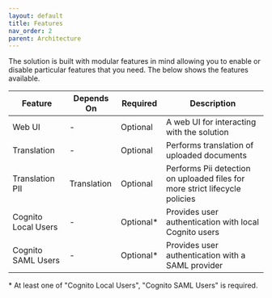 ```yaml
---
layout: default
title: Features
nav_order: 2
parent: Architecture
---
```


<!--
Copyright Amazon.com, Inc. or its affiliates. All Rights Reserved.
SPDX-License-Identifier: MIT-0
-->

The solution is built with modular features in mind allowing you to enable or disable particular features that you need. The below shows the features available. 

| Feature             | Depends On  | Required  | Description                                                                 |
| ------------------- | ----------- | --------- | --------------------------------------------------------------------------- |
| Web UI              | -           | Optional  | A web UI for interacting with the solution                                  |
| Translation         | -           | Optional  | Performs translation of uploaded documents                                  |
| Translation PII     | Translation | Optional  | Performs Pii detection on uploaded files for more strict lifecycle policies |
| Cognito Local Users | -           | Optional* | Provides user authentication with local Cognito users                       |
| Cognito SAML Users  | -           | Optional* | Provides user authentication with a SAML provider                           |

\* At least one of "Cognito Local Users", "Cognito SAML Users" is required.